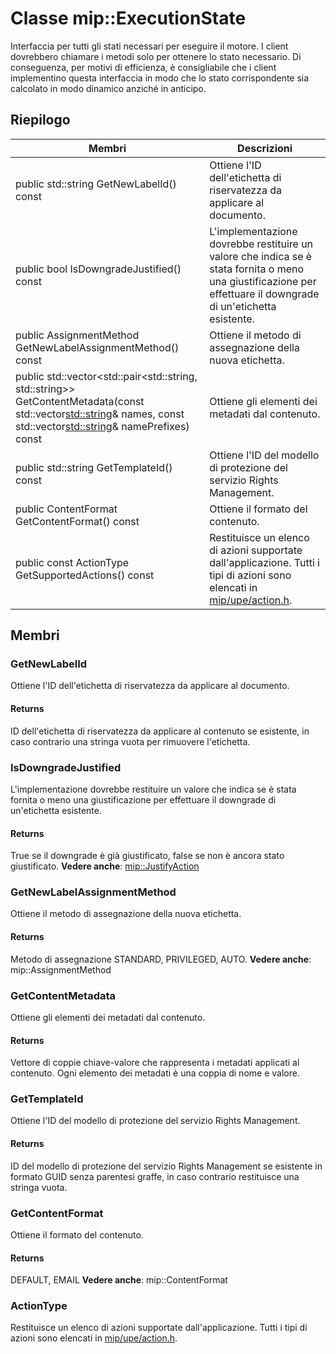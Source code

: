 # <a name="class-mipexecutionstate"></a>Classe mip::ExecutionState 
Interfaccia per tutti gli stati necessari per eseguire il motore.
I client dovrebbero chiamare i metodi solo per ottenere lo stato necessario. Di conseguenza, per motivi di efficienza, è consigliabile che i client implementino questa interfaccia in modo che lo stato corrispondente sia calcolato in modo dinamico anziché in anticipo.
  
## <a name="summary"></a>Riepilogo
 Membri                        | Descrizioni                                
--------------------------------|---------------------------------------------
public std::string GetNewLabelId() const  |  Ottiene l'ID dell'etichetta di riservatezza da applicare al documento.
public bool IsDowngradeJustified() const  |  L'implementazione dovrebbe restituire un valore che indica se è stata fornita o meno una giustificazione per effettuare il downgrade di un'etichetta esistente.
public AssignmentMethod GetNewLabelAssignmentMethod() const  |  Ottiene il metodo di assegnazione della nuova etichetta.
public std::vector<std::pair<std::string, std::string>> GetContentMetadata(const std::vector<std::string>& names, const std::vector<std::string>& namePrefixes) const  |  Ottiene gli elementi dei metadati dal contenuto.
public std::string GetTemplateId() const  |  Ottiene l'ID del modello di protezione del servizio Rights Management.
public ContentFormat GetContentFormat() const  |  Ottiene il formato del contenuto.
public const ActionType GetSupportedActions() const  |  Restituisce un elenco di azioni supportate dall'applicazione. Tutti i tipi di azioni sono elencati in [mip/upe/action.h](#action_8h).
  
## <a name="members"></a>Membri
  
### <a name="getnewlabelid"></a>GetNewLabelId
Ottiene l'ID dell'etichetta di riservatezza da applicare al documento.
  
#### <a name="returns"></a>Returns
ID dell'etichetta di riservatezza da applicare al contenuto se esistente, in caso contrario una stringa vuota per rimuovere l'etichetta.
  
### <a name="isdowngradejustified"></a>IsDowngradeJustified
L'implementazione dovrebbe restituire un valore che indica se è stata fornita o meno una giustificazione per effettuare il downgrade di un'etichetta esistente.
  
#### <a name="returns"></a>Returns
True se il downgrade è già giustificato, false se non è ancora stato giustificato. 
**Vedere anche**: [mip::JustifyAction](#classmip_1_1_justify_action)
  
### <a name="getnewlabelassignmentmethod"></a>GetNewLabelAssignmentMethod
Ottiene il metodo di assegnazione della nuova etichetta.
  
#### <a name="returns"></a>Returns
Metodo di assegnazione STANDARD, PRIVILEGED, AUTO. 
**Vedere anche**: mip::AssignmentMethod
  
### <a name="getcontentmetadata"></a>GetContentMetadata
Ottiene gli elementi dei metadati dal contenuto.
  
#### <a name="returns"></a>Returns
Vettore di coppie chiave-valore che rappresenta i metadati applicati al contenuto. Ogni elemento dei metadati è una coppia di nome e valore.
  
### <a name="gettemplateid"></a>GetTemplateId
Ottiene l'ID del modello di protezione del servizio Rights Management.
  
#### <a name="returns"></a>Returns
ID del modello di protezione del servizio Rights Management se esistente in formato GUID senza parentesi graffe, in caso contrario restituisce una stringa vuota.
  
### <a name="getcontentformat"></a>GetContentFormat
Ottiene il formato del contenuto.
  
#### <a name="returns"></a>Returns
DEFAULT, EMAIL **Vedere anche**: mip::ContentFormat
  
### <a name="actiontype"></a>ActionType
Restituisce un elenco di azioni supportate dall'applicazione. Tutti i tipi di azioni sono elencati in [mip/upe/action.h](#action_8h).